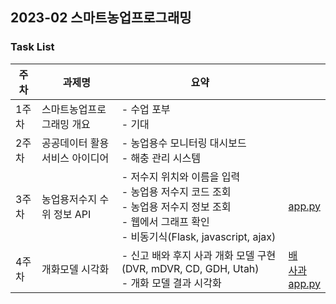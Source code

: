 ## 2023-02 스마트농업프로그래밍

### Task List
| 주차   | 과제명               | 요약                                                                                                            |                                                                                   |
|------|-------------------|---------------------------------------------------------------------------------------------------------------|-----------------------------------------------------------------------------------|
| 1주차  | 스마트농업프로그래밍 개요     | - 수업 포부<br/>- 기대                                                                                              |                                                                                   |
| 2주차  | 공공데이터 활용 서비스 아이디어 | - 농업용수 모니터링 대시보드<br/>- 해충 관리 시스템                                                                              |                                                                                   |
| 3주차  | 농업용저수지 수위 정보 API    | - 저수지 위치와 이름을 입력<br/>- 농업용 저수지 코드 조회<br/>- 농업용 저수지 정보 조회<br/>- 웹에서 그래프 확인<br/>- 비동기식(Flask, javascript, ajax) | [app.py](03_api/app.py)                                                           |
| 4주차  | 개화모델 시각화 | - 신고 배와 후지 사과 개화 모델 구현(DVR, mDVR, CD, GDH, Utah)<br/>- 개화 모델 결과 시각화                                           | [배](04_floweringmodels/pear_model)<br/>[사과](04_floweringmodels/apple_model)<br/>[app.py](04_floweringmodels/app.py) |